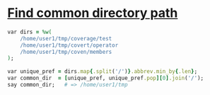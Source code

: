 [1]: https://rosettacode.org/wiki/Find_common_directory_path

# [Find common directory path][1]

```ruby
var dirs = %w(
    /home/user1/tmp/coverage/test
    /home/user1/tmp/covert/operator
    /home/user1/tmp/coven/members
);
 
var unique_pref = dirs.map{.split('/')}.abbrev.min_by{.len};
var common_dir  = [unique_pref, unique_pref.pop][0].join('/');
say common_dir;   # => /home/user1/tmp
```